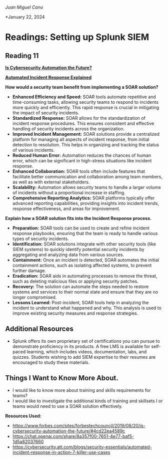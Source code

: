 *Juan Miguel Cano*

*January 22, 2024

# Readings: Setting up Splunk SIEM

## Reading 11

[**Is Cybersecurity Automation the Future?**](https://www.forbes.com/sites/forbestechcouncil/2019/08/20/is-cybersecurity-automation-the-future/#4cd22ea4589c)


[**Automated Incident Response Explained**](https://cybersecurity.att.com/blogs/security-essentials/automated-incident-response-in-action-7-killer-use-cases)

**How would a security team benefit from implementing a SOAR solution?**

- **Enhanced Efficiency and Speed:** SOAR tools automate repetitive and time-consuming tasks, allowing security teams to respond to incidents more quickly and efficiently. This rapid response is crucial in mitigating the impact of security incidents.
- **Standardized Response:** SOAR allows for the standardization of incident response procedures. This ensures consistent and effective handling of security incidents across the organization.
- **Improved Incident Management:** SOAR solutions provide a centralized platform for managing all aspects of incident response, from initial detection to resolution. This helps in organizing and tracking the status of various incidents.
- **Reduced Human Error:** Automation reduces the chances of human error, which can be significant in high-stress situations like incident response.
- **Enhanced Collaboration:** SOAR tools often include features that facilitate better communication and collaboration among team members, as well as with external stakeholders.
- **Scalability:** Automation allows security teams to handle a larger volume of incidents without a proportional increase in staffing.
- **Comprehensive Reporting Analytics:** SOAR platforms typically offer advanced reporting capabilities, providing insights into incident trends, response effectiveness, and areas for improvement.

**Explain how a SOAR solution fits into the Incident Response process.**

- **Preparation:** SOAR tools can be used to create and refine incident response playbooks, ensuring that the team is ready to handle various types of security incidents.
- **Identification:** SOAR solutions integrate with other security tools (like SIEM systems) to quickly identify potential security incidents by aggregating and analyzing data from various sources.
- **Containment:** Once an incident is detected, SOAR automates the initial containment actions, such as isolating affected systems, to prevent further damage.
- **Eradication:** SOAR aids in automating processes to remove the threat, such as deleting malicious files or applying security patches.
- **Recovery:** The solution can automate the steps needed to restore systems and services to their normal state and ensure that they are no longer compromised.
- **Lessons Learned:** Post-incident, SOAR tools help in analyzing the incident to understand what happened and why. This analysis is used to improve existing security measures and response strategies.

## Additional Resources

- Splunk offers its own proprietary set of certifications you can pursue to demonstrate proficiency in its products. A free LMS is available for self-paced learning, which includes videos, documentation, labs, and quizzes. Students wishing to add SIEM expertise to their resumes are encouraged to study these materials.

## Things I Want to Know More About.
- I would like to know more about training and skills requirements for teams?
- I would like to investigate the additional kinds of training and skillsets I or teams would need to use a SOAR solution effectively.

**Resources Used:**
- https://www.forbes.com/sites/forbestechcouncil/2019/08/20/is-cybersecurity-automation-the-future/#4cd22ea4589c
- https://chat.openai.com/share/8a357f00-7651-4e77-baf5-1d5a82037660
- https://cybersecurity.att.com/blogs/security-essentials/automated-incident-response-in-action-7-killer-use-cases

